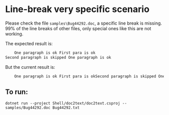 
# Line-break very specific scenario

Please check the file `samples\Bug44292.doc`, a specific line break is missing.  
99% of the line breaks of other files, only special ones like this are not working.


The expected result is:
```txt
	One paragraph is ok	First para is ok
Second paragraph is skipped	One paragraph is ok
```

But the current result is:
```txt
	One paragraph is ok	First para is okSecond paragraph is skipped	One paragraph is ok
```


## To run:

`dotnet run --project Shell/doc2text/doc2text.csproj -- samples/Bug44292.doc Bug44292.txt`